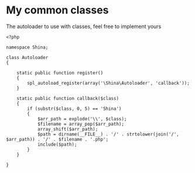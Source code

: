 # My common classes #

The autoloader to use with classes, feel free to implement yours

    <?php
    
    namespace Shina;
    
    class Autoloader
    {
    
        static public function register()
        {
            spl_autoload_register(array('\Shina\Autoloader', 'callback'));
        }
    
        static public function callback($class)
        {
            if (substr($class, 0, 5) == 'Shina')
            {
                $arr_path = explode('\\', $class);
                $filename = array_pop($arr_path);
                array_shift($arr_path);
                $path = dirname(__FILE__) . '/' . strtolower(join('/', $arr_path)) . '/' . $filename . '.php';
                include($path);
            }
        }
    
    }